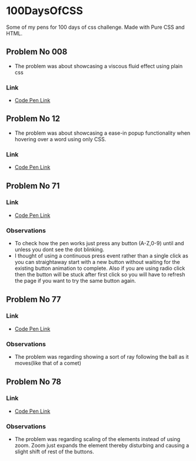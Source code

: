 # 100DaysOfCSS
Some of my pens for 100 days of css challenge. Made with Pure CSS and HTML.

## Problem No 008

* The problem was about showcasing a viscous fluid effect using plain css

### Link

* [Code Pen Link](https://codepen.io/rakeshmty/pen/ZZdBva)

## Problem No 12

* The problem was about showcasing a ease-in popup functionality when hovering over a word using only CSS.

### Link

* [Code Pen Link](https://codepen.io/rakeshmty/pen/jorKOb)


## Problem No 71

### Link

* [Code Pen Link](https://codepen.io/rakeshmty/pen/WmJmvG)

### Observations
* To check how the pen works just press any button (A-Z,0-9) until and unless you dont see the dot blinking.
* I thought of using a continuous press event rather than a single click as you can straightaway start with a new button without waiting for the existing button animation to complete. Also if you are using radio click then the button will be stuck after first click so you will have to refresh the page if you want to try the same button again.

## Problem No 77

### Link

* [Code Pen Link](https://codepen.io/rakeshmty/pen/moaNNY)

### Observations
* The problem was regarding showing a sort of ray following the ball as it moves(like that of a comet)

## Problem No 78

### Link

* [Code Pen Link](https://codepen.io/rakeshmty/pen/jJdxpE)

### Observations
* The problem was regarding scaling of the elements instead of using zoom. Zoom just expands the element thereby disturbing and causing a slight shift of rest of the buttons.
